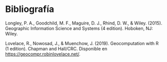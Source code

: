 # Bibliografía

Longley, P. A., Goodchild, M. F., Maguire, D. J., Rhind, D. W., & Wiley. (2015). Geographic Information Science and Systems (4 edition). Hoboken, NJ: Wiley.

Lovelace, R., Nowosad, J., & Muenchow, J. (2019). Geocomputation with R (1 edition). Chapman and Hall/CRC. Disponible en https://geocompr.robinlovelace.net/.
